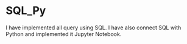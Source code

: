 # SQL_Py
I have implemented all query using SQL. I have also connect SQL with Python and implemented it Jupyter Notebook.
